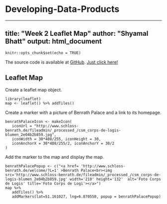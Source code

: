 # Developing-Data-Products
---
title: "Week 2 Leaflet Map"
author: "Shyamal Bhatt"
output: html_document
---

```{r setup, include=FALSE}
knitr::opts_chunk$set(echo = TRUE)
```
The source code is available at [GitHub](https://github.com/Shyamalbhatt/Developing-Data-Products/tree/master/week%202). [Just click here!](https://github.com/Shyamalbhatt/Developing-Data-Products/tree/master/week%202)

## Leaflet Map
Create a leaflet map object.
```{r cars}
library(leaflet)
map <- leaflet() %>% addTiles()
```

Create a marker with a picture of Benrath Palace and a link to its homepage.
```{r}
benrathPalaceIcon <- makeIcon(
   iconUrl = "http://www.schloss-benrath.de/fileadmin/_processed_/csm_corps-de-logis-blumen_2e04b2b859.jpg",
   iconWidth = 30*408/255, iconHeight = 30,
   iconAnchorX = 30*408/255/2, iconAnchorY = 30/2
)
```

Add the marker to the map and display the map.
```{r}
benrathPalacePopup <- c("<a href= 'http://www.schloss-benrath.de/welcome/?L=1' >Benrath Palace<br><img src='http://www.schloss-benrath.de/fileadmin/_processed_/csm_corps-de-logis-blumen_2e04b2b859.jpg' width='210' height='132'  alt='Foto Corps de Logis' title='Foto Corps de Logi'></a>")
map %>%
   addTiles() %>%
   addMarkers(lat=51.161027, lng=6.870550, popup = benrathPalacePopup)
```
